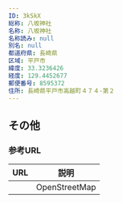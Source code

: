 ```yaml
---
ID: 3kSkX
総称: 八坂神社
名称: 八坂神社
名称読み: null
別名: null
都道府県: 長崎県
区域: 平戸市
緯度: 33.3236426
経度: 129.4452677
郵便番号: 8595372
住所: 長崎県平戸市高越町４７４-第２
---
```


## その他

### 参考URL

| URL | 説明          |
| --- | ------------- |
|     | OpenStreetMap |

